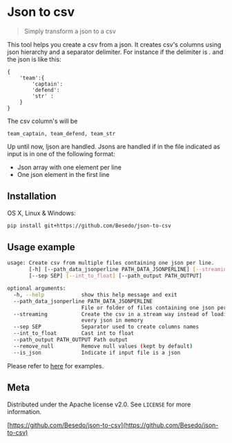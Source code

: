 # Json to csv
> Simply transform a json to a csv


This tool helps you create a csv from a json. It creates csv's columns using json hierarchy and a separator delimiter.
For instance if the delimiter is *.* and the json is like this:
```
{
    'team':{
        'captain':
        'defend':
        'str' :
    }
}
```
The csv column's will be

```
team_captain, team_defend, team_str
```

Up until now, ljson are handled. Jsons are handled if in the file indicated as input is in one of the following format:
- Json array with one element per line
- One json element in the first line


## Installation

OS X, Linux & Windows:

```sh
pip install git+https://github.com/Besedo/json-to-csv
```


## Usage example

```sh
usage: Create csv from multiple files containing one json per line.
       [-h] [--path_data_jsonperline PATH_DATA_JSONPERLINE] [--streaming]
       [--sep SEP] [--int_to_float] [--path_output PATH_OUTPUT]

optional arguments:
  -h, --help            show this help message and exit
  --path_data_jsonperline PATH_DATA_JSONPERLINE
                        File or folder of files containing one json per line
  --streaming           Create the csv in a stream way instead of loading
                        every json in memory
  --sep SEP             Separator used to create columns names
  --int_to_float        Cast int to float
  --path_output PATH_OUTPUT Path output
  --remove_null         Remove null values (kept by default)
  --is_json             Indicate if input file is a json
```

Please refer to [here](examples) for examples.


## Meta

Distributed under the Apache license v2.0. See ``LICENSE`` for more information.

[https://github.com/Besedo/json-to-csv](https://github.com/Besedo/json-to-csv)
